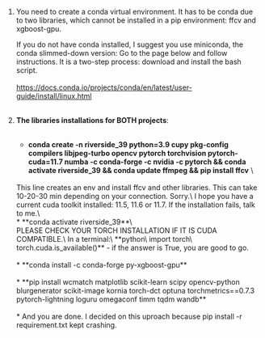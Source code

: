 1. You need to create a conda virtual environment. It has to be conda due to two libraries, which cannot be installed in a pip environment: ffcv and xgboost-gpu.

    If you do not have conda installed, I suggest you use miniconda, the conda slimmed-down version:
    Go to the page below and follow instructions. It is a two-step process: 
    download and install the bash script.\
    <br>
    https://docs.conda.io/projects/conda/en/latest/user-guide/install/linux.html
    <br>
    <br>
2. **The libraries installations  for BOTH projects**:
    <br>
    <br>
   * **conda create -n riverside_39 python=3.9 cupy pkg-config compilers libjpeg-turbo opencv pytorch torchvision pytorch-cuda=11.7 numba -c conda-forge -c nvidia -c pytorch && conda activate riverside_39 && conda update ffmpeg && pip install ffcv** \
    <br>
   This line creates an env and install ffcv and other libraries. This can take 10-20-30 min depending on your connection. Sorry.\
   I hope you have a current cuda toolkit installed: 11.5, 11.6 or 11.7. If the installation fails, talk to me.\
   <br>
   * **conda activate riverside_39**\
   <br>
    PLEASE CHECK YOUR TORCH INSTALLATION IF IT IS CUDA COMPATIBLE.\
    In a terminal:\
    **python\
    import torch\
    torch.cuda.is_available()** - if the answer is True, you are good to go.
    <br>
   <br>
   * **conda install -c conda-forge py-xgboost-gpu**
   <br>
   <br>
   * **pip install wcmatch matplotlib scikit-learn scipy opencv-python blurgenerator scikit-image kornia torch-dct optuna torchmetrics==0.7.3 pytorch-lightning loguru omegaconf timm tqdm wandb**
   <br>
   <br>
   * And you are done. I decided on this uproach because pip install -r requirement.txt kept crashing.
    